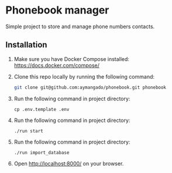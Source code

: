 # Phonebook manager

Simple project to store and manage phone numbers contacts.

## Installation

1. Make sure you have Docker Compose installed: https://docs.docker.com/compose/

2. Clone this repo locally by running the following command:
    ```sh    
    git clone git@github.com:aymangado/phonebook.git phonebook
    ```
3. Run the following command in project directory:
   ```ssh
   cp .env.template .env
   ```
4. Run the following command in project directory:
   ```ssh
   ./run start
   ```
4. Run the following command in project directory:
   ```ssh
   ./run import_database
   ```
5. Open [http://localhost:8000/](http://localhost:8000/) on your browser.